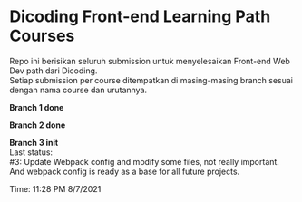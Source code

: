 # Dicoding Front-end Learning Path Courses

Repo ini berisikan seluruh submission untuk menyelesaikan Front-end Web Dev path dari Dicoding.  
Setiap submission per course ditempatkan di masing-masing branch sesuai dengan nama course dan urutannya.

**Branch 1 done**

**Branch 2 done**

**Branch 3 init**  
Last status:  
#3: Update Webpack config and modify some files, not really important.  
And webpack config is ready as a base for all future projects.

Time: 11:28 PM 8/7/2021
